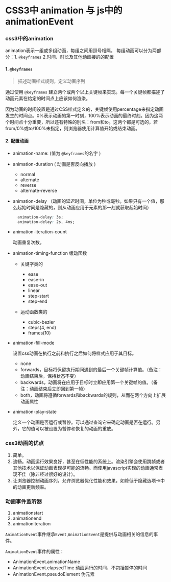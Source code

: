 # CSS3中 animation 与 js中的animationEvent

### css3中的animation

animation表示一组或多组动画，每组之间用逗号相隔。
每组动画可以分为两部分：1. `@keyframes` 2.时间、时长及其他动画接的的配置

#### 1. `@keyframes`

> 描述动画样式规则，定义动画序列

通过使用 `@keyframes` 建立两个或两个以上关键帧来实现。每一个关键帧都描述了动画元素在给定的时间点上应该如何渲染。

因为动画的时间设置是通过CSS样式定义的，关键帧使用percentage来指定动画发生的时间点。0%表示动画的第一时刻，100%表示动画的最终时刻。因为这两个时间点十分重要，所以还有特殊的别名：from和to。这两个都是可选的，若from/0%或to/100%未指定，则浏览器使用计算值开始或结束动画。

#### 2. 配置动画

- animation-name: (值为 `@keyframes`的名字 )
- animation-duration ( 动画是否反向播放 )
  - normal
  - alternate
  - reverse
  - alternate-reverse

- animation-delay （动画的延迟时间，单位为秒或毫秒。如果只有一个值，那么起始时间是隐藏的，则从动画应用于元素的那一刻就获取起始时间）
  
  ``` css
    animation-delay: 3s;
    animation-delay: 2s, 4ms;
  ```

- animation-iteration-count

    动画重复次数。

- animation-timing-function 缓动函数
  - 关键字类的 
    - ease
    - ease-in
    - ease-out
    - linear
    - step-start
    - step-end

  - 运动函数类的 
    - cubic-bezier
    - steps(4, end)
    - frames(10)

- animation-fill-mode

  设置css动画在执行之前和执行之后如何将样式应用于其目标。
    - none
    - forwards，目标将保留执行期间遇到的最后一个关键帧计算值。（备注： 动画结束后，保持状态不变）
    - backwards，动画将在应用于目标时立即应用第一个关键帧的值。（备注：动画结束后立即回到第一帧）
    - both，动画将遵循forwards和backwards的规则，从而在两个方向上扩展动画属性

- animation-play-state
  
  定义一个动画是否运行或暂停。可以通过查询它来确定动画是否在运行。另外，它的值可以被设置为暂停和恢复的动画的重放。

### css3动画的优点

1. 简单。
2. 流畅。动画运行效果良好，甚至在低性能的系统上。渲染引擎会使用跳帧或者其他技术以保证动画表现尽可能的流畅。而使用javascript实现的动画通常表现不佳（除非经过很好的设计）。
3. 让浏览器控制动画序列，允许浏览器优化性能和效果，如降低于隐藏选项卡中的动画更新频率。

### 动画事件监听器

1. animationstart
2. animationend
3. animationiteration

`AnimationEvent`事件继承`Event`,`AnimationEvent`是提供与动画相关的信息的事件。

`AnimationEvent`事件的属性：

- AnimationEvent.animationName
- AnimationEvent.elapsedTime 动画运行的时间，不包括暂停的时间
- AnimationEvent.pseudoElement 伪元素

